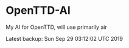 # OpenTTD-AI
My AI for OpenTTD, will use primarily air

Latest backup: Sun Sep 29 03:12:02 UTC 2019
